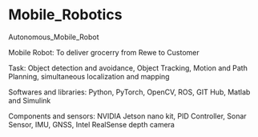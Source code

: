 # Mobile_Robotics
Autonomous_Mobile_Robot 

Mobile Robot: To deliver grocerry from Rewe to Customer 

Task: Object detection and avoidance, Object Tracking, Motion and Path Planning, simultaneous localization and mapping

Softwares and libraries: Python, PyTorch, OpenCV, ROS, GIT Hub, Matlab and Simulink

Components and sensors: NVIDIA Jetson nano kit, PID Controller, Sonar Sensor, IMU, GNSS, Intel RealSense depth camera

